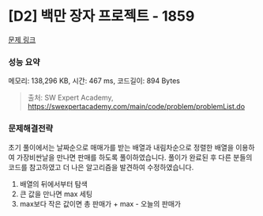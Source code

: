 # [D2] 백만 장자 프로젝트 - 1859 

[문제 링크](https://swexpertacademy.com/main/code/problem/problemDetail.do?contestProbId=AV5LrsUaDxcDFAXc) 

### 성능 요약

메모리: 138,296 KB, 시간: 467 ms, 코드길이: 894 Bytes



> 출처: SW Expert Academy, https://swexpertacademy.com/main/code/problem/problemList.do

 
 ### 문제해결전략
초기 풀이에서는 날짜순으로 매매가를 받는 배열과 내림차순으로 정렬한 배열을 이용하여 가장비싼날을 만나면 판매를 하도록 풀이하였습니다.
풀이가 완료된 후 다른 분들의 코드를 참고하였고 더 나은 알고리즘을 발견하여 수정하였습니다.
1. 배열의 뒤에서부터 탐색
2. 큰 값을 만나면 max 세팅
3. max보다 작은 값이면 총 판매가 + max - 오늘의 판매가

